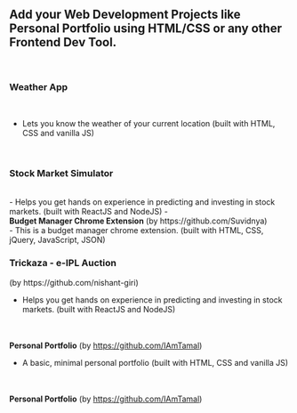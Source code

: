 ## Add your Web Development Projects like Personal Portfolio using HTML/CSS or any other Frontend Dev Tool.

<br>

<b><h3>Weather App</h3></b>
<br>

- Lets you know the weather of your current location (built with HTML, CSS and vanilla JS)


<br>
<b><h3>Stock Market Simulator</h3></b>
<br>
- Helps you get hands on experience in predicting and investing in stock markets. (built with ReactJS and NodeJS)
- <br>
<b>Budget Manager Chrome Extension</b> (by https://github.com/Suvidnya)
<br>
- This is a budget manager chrome extension. (built with HTML, CSS, jQuery, JavaScript, JSON)

<br>
<b><h3>Trickaza - e-IPL Auction</h3></b> (by https://github.com/nishant-giri)
<br>

- Helps you get hands on experience in predicting and investing in stock markets. (built with ReactJS and NodeJS)

<br><br>
<b>Personal Portfolio</b> (by https://github.com/IAmTamal)
<br>
- A basic, minimal personal portfolio (built with HTML, CSS and vanilla JS)

<br><br>
<b>Personal Portfolio</b> (by https://github.com/IAmTamal)
<br>


